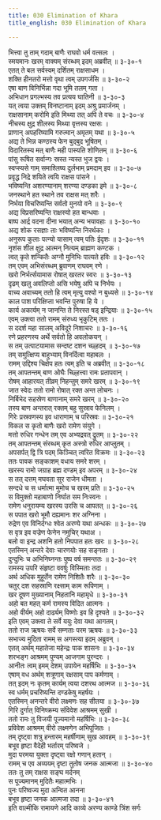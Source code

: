 ```yaml
---
title: 030 Elimination of Khara
title_english: 030 Elimination of Khara

---
```

<div class="audioEmbed"  caption="श्रीराम-हरिसीताराममूर्ति-घनपाठिभ्यां वचनम्" src="https://archive.org/download/Ramayana-recitation-Sriram-harisItArAmamUrti-Ghanapaati-v2/Kanda_3/Kanda_3_ARK-030-Kharasya_Vadhaha.mp3"></div>

भित्त्वा तु ताम् गदाम् बाणैः राघवो धर्म वत्सलः ।  
स्मयमानः खरम् वाक्यम् संरब्धम् इदम् अब्रवीत् ॥ ३-३०-१  
एतत् ते बल सर्वस्वम् दर्शितम् राक्षसाधम ।  
शक्ति हीनतरो मत्तो वृथा त्वम् उपगर्जसि ॥ ३-३०-२  
एषा बाण विनिर्भिन्ना गदा भूमि तलम् गता ।  
अभिधान प्रगल्भस्य तव प्रत्यय घातिनी ॥ ३-३०-३  
यत् त्वया उक्तम् विनष्टानाम् इदम् अश्रु प्रमार्जनम् ।  
राक्षसानाम् करोमि इति मिथ्या तत् अपि ते वचः ॥ ३-३०-४  
नीचस्य क्षुद्र शीलस्य मिथ्या वृत्तस्य रक्षसः ।  
प्राणान् अपहरिष्यामि गरुत्मान् अमृतम् यथा ॥ ३-३०-५  
अद्य ते भिन्न कण्ठस्य फेन बुद्बुद भूषितम् ।  
विदारितस्य मत् बाणैः मही पास्यति शोणितम् ॥ ३-३०-६  
पांसु रूषित सर्वान्गः स्रस्त न्यस्त भुज द्वयः ।  
स्वप्स्यसे गाम् समाश्लिष्य दुर्लभाम् प्रमदाम् इव ॥ ३-३०-७  
प्रवृद्ध निद्रे शयिते त्वयि राक्षस पांसने ।  
भविष्यन्ति अशरण्यानाम् शरण्या दण्डका इमे ॥ ३-३०-८  
जनस्थाने हत स्थाने तव राक्षस मत् शरैः ।  
निर्भया विचरिष्यन्ति सर्वतो मुनयो वने ॥ ३-३०-९  
अद्य विप्रसरिष्यन्ति राक्षस्यो हत बान्धवाः ।  
बाष्प आर्द्र वदना दीना भयात् अन्य भयावहाः ॥ ३-३०-१०  
अद्य शोक रसज्ञाः ताः भविष्यन्ति निरर्थकाः ।  
अनुरूप कुलाः पत्न्यो यासाम् त्वम् पतिः ईदृशः ॥ ३-३०-११  
नृशंस शील क्षुद्र आत्मन् नित्यम् ब्राह्मण कण्टक ।  
त्वत् कृते शन्कितैः अग्नौ मुनिभिः पात्यते हविः ॥ ३-३०-१२  
तम् एवम् अभिसंरब्धम् ब्रुवाणम् राघवम् रणे ।  
खरो निर्भर्त्सयामास रोषात् खरतर स्वरः ॥ ३-३०-१३  
दृढम् खलु अवलिप्तो असि भयेषु अपि च निर्भयः ।  
वाच्य अवाच्यम् ततो हि त्वम् मृत्यु वश्यो न बुध्यसे ॥ ३-३०-१४  
काल पाश परिक्षिप्ता भवन्ति पुरुषा हि ये ।  
कार्य अकार्यम् न जानन्ति ते निरस्त षड् इन्द्रियाः ॥ ३-३०-१५  
एवम् उक्त्वा ततो रामम् संरुध्य भृकुटिम् ततः ।  
स ददर्श महा सालम् अविदूरे निशाचरः ॥ ३-३०-१६  
रणे प्रहरणस्य अर्थे सर्वतो हि अवलोकयन् ।  
स तम् उत्पाटयामास सन्दष्ट दशन च्छ्हदम् ॥ ३-३०-१७  
तम् समुत्क्षिप्य बाहुभ्याम् विनर्दित्वा महाबलः ।  
रामम् उद्दिश्य चिक्षेप हतः त्वम् इति च अब्रवीत् ॥ ३-३०-१८  
तम् आपतन्तम् बाण ओघैः च्छ्हित्त्वा रामः प्रतापवान् ।  
रोषम् आहारयत् तीव्रम् निहन्तुम् समरे खरम् ॥ ३-३०-१९  
जात स्वेदः ततो रामो रोषात् रक्त अन्त लोचनः ।  
निर्बिभेद सहस्रेण बाणानाम् समरे खरम् ॥ ३-३०-२०  
तस्य बाण अन्तरात् रक्तम् बहु सुस्राव फेनिलम् ।  
गिरेः प्रस्रवणस्य इव धाराणाम् च परिस्रवः ॥ ३-३०-२१  
विकल स कृतो बाणैः खरो रामेण संयुगे ।  
मत्तो रुधिर गन्धेन तम् एव अभ्यद्रवत् द्रुतम् ॥ ३-३०-२२  
तम् आपतन्तम् संरब्धम् कृत अस्त्रो रुधिर आप्लुतम् ।  
अपसर्पत् द्वि त्रि पदम् किञ्चित् त्वरित विक्रमः ॥ ३-३०-२३  
ततः पावक सङ्काशम् वधाय समरे शरम् ।  
खरस्य रामो जग्राह ब्रह्म दण्डम् इव अपरम् ॥ ३-३०-२४  
स तत् दत्तम् मघवता सुर राजेन धीमता ।  
सन्दधे च स धर्मात्मा मुमोच च खरम् प्रति ॥ ३-३०-२५  
स विमुक्तो महाबाणो निर्घात सम निःस्वनः ।  
रामेण धनुरायम्य खरस्य उरसि च आपतत् ॥ ३-३०-२६  
स पपात खरो भूमौ दह्यमानः शर अग्निना ।  
रुद्रेण एव विनिर्दग्धः श्वेत अरण्ये यथा अन्धकः ॥ ३-३०-२७  
स वृत्र इव वज्रेण फेनेन नमुचिर् यथाअ ।  
बलो वा इन्द्र अशनि हतो निपपात हतः खरः ॥ ३-३०-२८  
एतस्मिन् अन्तरे देवाः चारणयोः सह सङ्गताः ।  
दुन्दुभिः च अभिनिघ्नन्तः पुष्प वर्ष समन्ततः ॥ ३-३०-२९  
रामस्य उपरि संहृष्टा ववर्षुः विस्मिताः तदा ।  
अर्थ अधिक मुहूर्तेन रामेण निशितैः शरैः ॥ ३-३०-३०  
चतुर् दश सहस्राणि रक्ष्साम् काम रूपिणाम् ।  
खर दूषण मुख्यानाम् निहतानि महामृधे ॥ ३-३०-३१  
अहो बत महत् कर्म रामस्य विदित आत्मनः ।  
अहो वीर्यम् अहो दार्ढ्यम् विष्णोः इव हि दृश्यते ॥ ३-३०-३२  
इति एवम् उक्त्वा ते सर्वे ययुः देवा यथा आगतम्।  
ततो राज ऋषयः सर्वे सम्गताः परम ऋषयः ॥ ३-३०-३३  
सभाज्य मुदिता रामम् स अगस्त्या इदम् अब्रुवन् ।  
एतत् अर्थम् महातेजा महेन्द्रः पाक शासनः ॥ ३-३०-३४  
शरभङ्ग आश्रमम् पुण्यम् आजगाम पुरन्दरः ।  
आनीतः त्वम् इमम् देशम् उपायेन महर्षिभिः ॥ ३-३०-३५  
एषाम् वध अर्थम् शत्रूणाम् रक्षसाम् पाप कर्मणाम् ।  
तत् इदम् नः कृतम् कार्यम् त्वया दशरथ आत्मज ॥ ३-३०-३६  
स्व धर्मम् प्रचरिष्यन्ति दण्डकेषु महर्षयः ।  
एतस्मिन् अनन्तरे वीरो लक्ष्मणः सह सीतया ॥ ३-३०-३७  
गिरि दुर्गात् विनिष्क्रम्य संविवेश आश्रमम् सुखी ।  
ततो रामः तु विजयी पूज्यमानो महर्षिभिः ॥ ३-३०-३८  
प्रविवेश आश्रमम् वीरो लक्ष्मणेन अभिपूजितः ।  
तम् दृष्ट्वा शत्रु हन्तारम् महर्षीणाम् सुख आवहम् ॥ ३-३०-३९  
बभूव हृष्टा वैदेही भर्तारम् परिष्वजे ।  
मुदा परमया युक्ता दृष्ट्वा रक्षो गणान् हतान् ।  
रामम् च एव अव्ययम् दृष्टा तुतोष जनक आत्मजा ॥ ३-३०-४०  
ततः तु तम् राक्षस सङ्घ मर्दनम्  
स पूज्यमानम् मुदितैः महात्मभिः ।  
पुनः परिष्वज्य मुदा अन्वित आनना  
बभूव हृष्टा जनक आत्मजा तदा ॥ ३-३०-४१  
इति वाल्मीकि रामायणे आदि काव्ये अरण्य काण्डे त्रिंश सर्गः